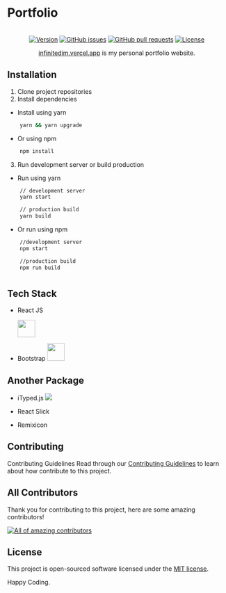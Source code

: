 # Portfolio

<p align="center">
<br>
    <a href="https://img.shields.io/github/package-json/v/infinitedim/portfolio"><img src="https://img.shields.io/github/package-json/v/infinitedim/portfolio" alt="Version"></a>
    <a href="https://github.com/infinitedim/infinitedim.my.id/issues"><img src="https://img.shields.io/github/issues/infinitedim/portfolio" alt="GitHub issues"></a>
    <a href="https://github.com/infinitedim/portfolio/pulls"><img alt="GitHub pull requests" src="https://img.shields.io/github/issues-pr/infinitedim/portfolio"></a>
    <a href="https://github.com/infinitedim/portfolio/blob/main/LICENSE"><img src="https://img.shields.io/github/license/infinitedim/portfolio" alt="License"></a>
</p>
<p align="center">
<a href="https://infinitedim.vercel.app">infinitedim.vercel.app</a> is my personal portfolio website.
</p>

## Installation

1. Clone project repositories
2. Install dependencies

- Install using yarn

```bash
    yarn && yarn upgrade
```

- Or using npm

```bash
    npm install
```

3. Run development server or build production

- Run using yarn

```bash
    // development server
    yarn start

    // production build
    yarn build
```

- Or run using npm

```bash
    //development server
    npm start

    //production build
    npm run build

```

#

## Tech Stack

- <p>React JS</p> <img src="https://cdn.worldvectorlogo.com/logos/react-2.svg" width="40px">
- <p>Bootstrap <img src="https://cdn.worldvectorlogo.com/logos/bootstrap.svg" width="40px"></p>

## Another Package

- <p>iTyped.js <img src="https://cdn.rawgit.com/luisvinicius167/ityped/master/img/itypedjs.gif" ></p>
- <p>React Slick</p>
- <p> Remixicon </p>


## Contributing

Contributing Guidelines
Read through our <a href="https://github.com/infinitedim/portfolio/blob/main/CONTRIBUTING.md">Contributing Guidelines</a> to learn about how contribute to this project.

## All Contributors

Thank you for contributing to this project, here are some amazing contributors!

<a href="https://github.com/infinitedim/portfolio/graphs/contributors"><img src="https://contrib.rocks/image?repo=infinitedim/portfolio" alt="All of amazing contributors"></a>

## License

This project is open-sourced software licensed under the [MIT license](https://opensource.org/licenses/MIT).

Happy Coding.

